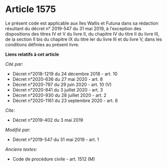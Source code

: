 # Article 1575

Le présent code est applicable aux îles Wallis et Futuna dans sa rédaction résultant du décret n° 2019-547 du 31 mai 2019, à
l'exception des dispositions des titres IV et V du livre II, du chapitre IV du titre II du livre III, de la section II bis du
chapitre IX du titre Ier du livre III et du livre V, dans les conditions définies au présent livre.

**Liens relatifs à cet article**

_Cité par_:

  - Décret n°2018-1219 du 24 décembre 2018 - art. 10
  - Décret n°2020-636 du 27 mai 2020 - art. 8
  - Décret n°2020-797 du 29 juin 2020 - art. 10 (V)
  - Décret n°2020-841 du 3 juillet 2020 - art. 3
  - Décret n°2020-930 du 28 juillet 2020 - art. 2
  - Décret n°2020-1161 du 23 septembre 2020 - art. 6

_Cite_:

  - Décret n°2019-402 du 3 mai 2019

_Modifié par_:

  - Décret n°2019-547 du 31 mai 2019 - art. 1

_Anciens textes_:

  - Code de procédure civile - art. 1512 (M)
